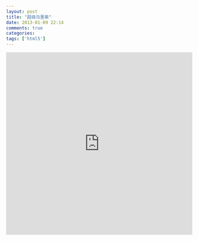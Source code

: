 ```yaml
---
layout: post
title: "超级马里奥"
date: 2013-01-09 22:14
comments: true
categories: 
tags: ['html5']
---
```



<iframe height=498 width=510 frameborder=0 src="http://player.youku.com/embed/XMzI2MTE1NDUy" allowfullscreen></iframe>
